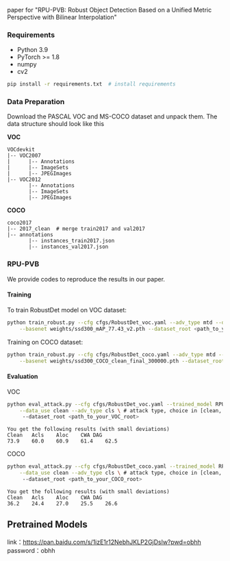 paper for "RPU-PVB: Robust Object Detection Based on a Unified Metric Perspective with
Bilinear Interpolation"



### Requirements
* Python 3.9
* PyTorch >= 1.8
* numpy
* cv2

```bash
pip install -r requirements.txt  # install requirements
```

### Data Preparation
Download the PASCAL VOC and MS-COCO dataset and unpack them. The data structure should look like this

**VOC**
```
VOCdevkit
|-- VOC2007
|      |-- Annotations
|      |-- ImageSets
|      |-- JPEGImages
|-- VOC2012
       |-- Annotations
       |-- ImageSets
       |-- JPEGImages
```

**COCO**
```
coco2017
|-- 2017_clean  # merge train2017 and val2017
|-- annotations
       |-- instances_train2017.json
       |-- instances_val2017.json
```

### RPU-PVB
We provide codes to reproduce the results in our paper.

#### Training
To train RobustDet model on VOC dataset:
```bash
python train_robust.py --cfg cfgs/RobustDet_voc.yaml --adv_type mtd --data_use clean --multi_gpu False \
    --basenet weights/ssd300_mAP_77.43_v2.pth --dataset_root <path_to_your_VOC_root>
```

Training on COCO dataset:
```bash
python train_robust.py --cfg cfgs/RobustDet_coco.yaml --adv_type mtd --data_use clean --multi_gpu False \
    --basenet weights/ssd300_COCO_clean_final_300000.pth --dataset_root <path_to_your_COCO_root>
```

#### Evaluation
VOC
```bash
python eval_attack.py --cfg cfgs/RobustDet_voc.yaml --trained_model RPU-PVB_VOC.pth \
    --data_use clean --adv_type cls \ # attack type, choice in [clean, cls, loc, cwat, dag]
     --dataset_root <path_to_your_VOC_root>
```
```
You get the following results (with small deviations)
Clean	Acls	Aloc	CWA	DAG
73.9 	60.0 	60.9 	61.4 	62.5 
```

COCO
```bash
python eval_attack.py --cfg cfgs/RobustDet_coco.yaml --trained_model RPU-PVB_COCO.pth \
    --data_use clean --adv_type cls \ # attack type, choice in [clean, cls, loc, cwat, dag]
     --dataset_root <path_to_your_COCO_root>
```
```
You get the following results (with small deviations)
Clean	Acls	Aloc	CWA	DAG
36.2 	24.4 	27.0 	25.5 	26.6 
```
## Pretrained Models
link：https://pan.baidu.com/s/1izE1r12NebhJKLP2GjDslw?pwd=obhh 
password：obhh
